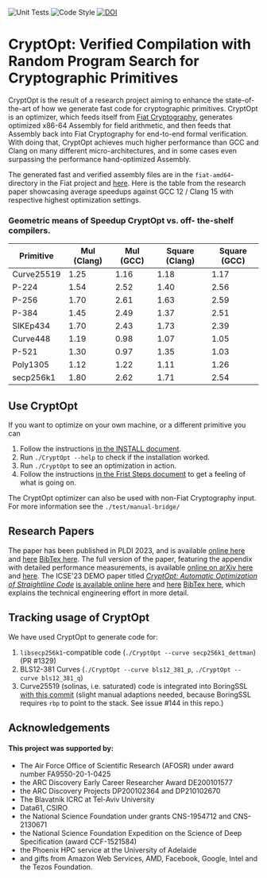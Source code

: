 ![Unit Tests](https://github.com/0xADE1A1DE/CryptOpt/actions/workflows/check.yml/badge.svg) ![Code Style](https://github.com/0xADE1A1DE/CryptOpt/actions/workflows/ts-formatting.yml/badge.svg) [![DOI](https://zenodo.org/badge/DOI/10.5281/zenodo.7710435.svg)](https://doi.org/10.5281/zenodo.7710435)

# CryptOpt: Verified Compilation with Random Program Search for Cryptographic Primitives

CryptOpt is the result of a research project aiming to enhance the state-of-the-art of how we generate fast code for cryptographic primitives. 
CryptOpt is an optimizer, which feeds itself from [Fiat Cryptography](https://github.com/mit-plv/fiat-crypto), generates optimized x86-64 Assembly for field arithmetic, and then feeds that Assembly back into Fiat Cryptography for end-to-end formal verification.
With doing that, CryptOpt achieves much higher performance than GCC and Clang on many different micro-architectures, and in some cases even surpassing the performance hand-optimized Assembly.

The generated fast and verified assembly files are in the `fiat-amd64`-directory in the Fiat project and [here](generated/fiat-amd64). Here is the table from the research paper showcasing average speedups against GCC 12 / Clang 15 with respective highest optimization settings.

### Geometric means of Speedup CryptOpt vs. off- the-shelf compilers.
| Primitive   | Mul (Clang) | Mul (GCC)  | Square (Clang) | Square (GCC) |
|-------------|-------------|------------|----------------|--------------|
| Curve25519  | 1.25        | 1.16       | 1.18           | 1.17         |
| P-224       | 1.54        | 2.52       | 1.40           | 2.56         |
| P-256       | 1.70        | 2.61       | 1.63           | 2.59         |
| P-384       | 1.45        | 2.49       | 1.37           | 2.51         |
| SIKEp434    | 1.70        | 2.43       | 1.73           | 2.39         |
| Curve448    | 1.19        | 0.98       | 1.07           | 1.05         |
| P-521       | 1.30        | 0.97       | 1.35           | 1.03         |
| Poly1305    | 1.12        | 1.22       | 1.11           | 1.26         |
| secp256k1   | 1.80        | 2.62       | 1.71           | 2.54         |

## Use CryptOpt

If you want to optimize on your own machine, or a different primitive you can
1. Follow the instructions [in the INSTALL document](./INSTALL.md).
1. Run `./CryptOpt --help` to check if the installation worked.
1. Run `./CryptOpt` to see an optimization in action.
1. Follow the instructions [in the Frist Steps document](./First_Steps.md) to get a feeling of what is going on.

The CryptOpt optimizer can also be used with non-Fiat Cryptography input. For more information see the `./test/manual-bridge/`

## Research Papers

The paper has been published in PLDI 2023, and is available [online here](https://dl.acm.org/doi/pdf/10.1145/3591272) and [here](./papers/KuepperEWGCSTCCGWY23-PLDI23.pdf) [BibTex here](CITATION.bib).
The full version of the paper, featuring the appendix with detailed performance measurements, is available [online on arXiv here](https://arxiv.org/abs/2211.10665) and [here](./papers/KuepperEWGCSTCCGWY23-PLDI23-full.pdf.pdf).
The ICSE'23 DEMO paper titled [*CryptOpt: Automatic Optimization of Straightline Code*](https://conf.researchr.org/track/icse-2023/icse-2023-demonstrations) [is available online here](https://arxiv.org/abs/2305.19586) and [here](./papers/KuepperEWGCSTCCGWY23-ICSE23-demo.pdf) [BibTex here](./papers/KuepperEWGCSTCCGWY23-ICSE23-demo.bib), which explains the technical engineering effort in more detail.

## Tracking usage of CryptOpt

We have used CryptOpt to generate code for:

1. `libsecp256k1`-compatible code (`./CryptOpt --curve secp256k1_dettman`) (PR #1329)
1. BLS12-381 Curves (`./CryptOpt --curve bls12_381_p`, `./CryptOpt --curve bls12_381_q`)
1. Curve25519 (solinas, i.e. saturated) code is integrated into BoringSSL [with this commit](https://boringssl.googlesource.com/boringssl/+/43f88915f97d1f7df489b4b706afdfa556ba2050) (slight manual adaptions needed, because BoringSSL requires `rbp` to point to the stack. See issue #144 in this repo.)

## Acknowledgements
#### This project was supported by:  
* The Air Force Office of Scientific Research (AFOSR) under award number FA9550-20-1-0425
* the ARC Discovery Early Career Researcher Award  DE200101577
* the ARC Discovery Projects DP200102364 and DP210102670
* The Blavatnik ICRC at Tel-Aviv University  
* Data61, CSIRO
* the National Science Foundation under grants CNS-1954712 and CNS-2130671
* the National Science Foundation Expedition on the Science of Deep Specification (award CCF-1521584)
* the Phoenix HPC service at the University of Adelaide
* and gifts from Amazon Web Services, AMD, Facebook, Google, Intel and the Tezos Foundation.
